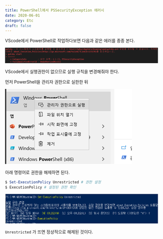 ```yaml
---
title: PowerShell에서 PSSecurityException 에러시
date: 2020-06-01
category: Etc
draft: false
---
```


VScode에서 PowerShell로 작업하다보면 다음과 같은 에러를 종종 본다.

![image-20200826010055961](powershell.assets/image-20200826010055961.png)

VScode에서 실행권한이 없으므로 실행 규칙을 변경해줘야 한다.

먼저 PowerShell을 관리자 권한으로 실한한 뒤

![image-20200826010241566](powershell.assets/image-20200826010241566.png)

아래 명령어로 권한을 해제하면 된다.

```powershell
$ Set-ExecutionPolicy Unrestricted # 권한 설정
$ ExecutionPolicy # 설정된 권한 확인
```



![image-20200826010448564](powershell.assets/image-20200826010448564.png)

`Unrestricted` 가 뜨면 정상적으로 해제된 것이다.